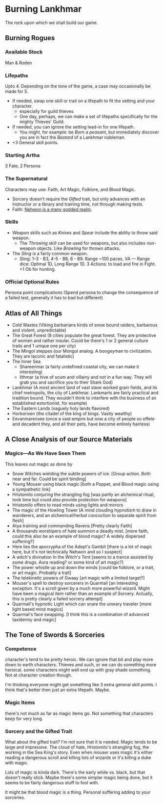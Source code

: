 # Burning Lankhmar

The rock upon which we shall build our game.

## Burning Rogues

### Available Stock

Man & Roden

### Lifepaths

Upto 4. Depending on the tone of the game, a case may occasionally be made for 5. 

- If needed, swap one skill or trait on a lifepath to fit the setting and your character.
  - especially for guild thieves. 
  - One day, perhaps, we can make a set of lifepaths specifically for the mighty Thieves' Guild.
- If needed, you can ignore the setting lead-in for one lifepath. 
  - You might, for example: be *Born a peasant*, but immediately discover you are in fact the *Bastard* of a Lankhmar nobleman.
- +3 General skill points. 

### Starting Artha

3 Fate, 2 Persona

### The Supernatural

Characters may use: Faith, Art Magic, Folklore, and Blood Magic.

- Sorcery doesn't require the *Gifted* trait, but only advances with an instructor or a library and training time, not through making tests.
- Faith: [Nehwon is a many godded realm](https://www.scrollsoflankhmar.com/rpgguide:godsofnehwon).

### Skills

- Weapon skills such as *Knives* and *Spear* include the ability to throw said weapon.
  - The *Throwing* skill can be used for weapons, but also includes non-weapon objects. Like *Brawling* for thrown attacks.
- The *Sling* is a fairly common weapon.
  - Sling: 1–3 - B3, 4–5 - B6, 6 - B9. Range ~100 paces. VA — Range dice: Optimal 1D, Long Range 1D. 3 Actions: to load and fire in Fight. +1 Ob for hunting.

### Official Optional Rules

Persona point complications (Spend persona to change the consequence of a failed test, generally it has to bad but different)

## Atlas of All Things




- Cold Wastes (Viking barbarians kinds of snow bound raiders, barbarous and violent, unpredictable)
- The Great Forest (8 cities populate the great forest. They are protective of women and rather insular. Could be there's 1 or 2 general culture traits and 1 unique one per city)
- The Mingol steppes (our Mongol analog. A boogeyman to civilization. They are laconic and fatalistic)
- The Inner Sea
  - Shareenmar (a fairly undefined coastal city, we can make it interesting)
  - Ilthmar (a hive of scum and villainy and not in a fun way. They will grab you and sacrifice you to their Shark God)
- Lankhmar (A most ancient land of vast slave worked grain fields, and its chief metropolis, the city of Lankhmar. Lankmarts are fairly practical and tradition bound. They wouldn't think to interfere with the business of an established extortionist, for example)
- The Eastern Lands (vaguely holy lands flavored)
- Horborixen (the citadel of the king of kings. Vastly wealthy)
- Eevanmarensee (once a vast empire but now a city of people so effete and decadent they, and all their pets, have become entirely hairless)



## A Close Analysis of our Source Materials

### Magics​—As We Have Seen Them

This leaves out magic as done by 

- Snow Witches wielding the subtle powers of ice. [Group action. Both near and far. Could be spirit binding]
- Young Mouser using black magic [both a Poppet, and Blood magic using a sympathetic link]
- Hristomilo conjuring the strangling fog [was partly an alchemical ritual, took time but could also provide protection for weapons]
- Hristomilo offers to read minds using lights and mirrors
- The magic of the Howling Tower [A mind clouding hypnotism to draw in wanderers, and an alchemical/herbal concoction to separate spirit from flesh]
- Atya training and commanding Ravens [Pretty clearly Faith]
- A thousands worshipers of hate summon a deadly mist. [more faith, could this also be an example of blood magic? A widely dispersed suffering?]
- Here lies the apocrypha of the Adept's Gambit [there is a lot of magic here, but it's not technically Nehwon and so I suspect]
- A witch's divination In the Witch's Tent [seems to a trance assisted by some drugs. Aura reading? or some kind of art magic?]
- The power whistle up and down the winds [could be folklore, or a trait, or art magic. Probably a trait]
- The telekinetic powers of Gwaay [art magic with a limited target?]
- Mouser's spell to destroy sorcerers in Quarmall [an interesting exception. It's a scroll given by a much more powerful wizard. Might have been a magical item rather than an example of Sorcery. Actually, this is pretty clearly a failed sorcery attempt]
- Quarmall's hypnotic Light which can snare the unwary traveler [more light based mind magics]
- Quarmal's face swapping. [I think this is a combination of advanced taxidermy and magic]


## The Tone of Swords & Sorceries

### Competence 

character's tend to be pretty heroic. We can ignore that bit and play more down to earth characters. Thieves and such, or we can do something more heroical. 
some characters might well end up with gray shade something. Not at character creation though. 

I'm thinking everyone might get something like 3 extra general skill points. I think that's better then just an extra lifepath. Maybe. 

### Magic Items

there's not much as far as magic items go. Not something that characters keep for very long. 

### Sorcery and the Gifted Trait

What about the gifted trait? I'm not sure that it is needed. Magic tends to be large and impressive. The cloud of hate, Hristomilo's strangling fog, the working in the Sea King's story. Even when mouser uses magic it's either reading a dangerous scroll and killing lots of wizards or it's killing a duke with magic. 

Lots of magic is kinda dark. There's the early white vs. black, but that doesn't really stick. Maybe there's some simpler magic being done, but it seems to be fairly dangerous stuff to fool with. 

It might be that blood magic is a thing. Personal suffering adding to your sorceries. 

